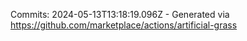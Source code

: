 Commits: 2024-05-13T13:18:19.096Z - Generated via https://github.com/marketplace/actions/artificial-grass
<br>
